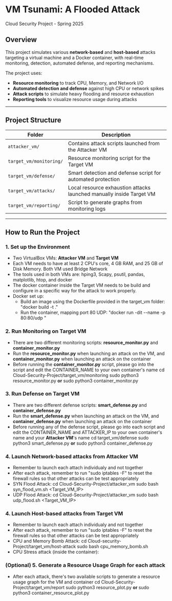 # VM Tsunami: A Flooded Attack
Cloud Security Project - Spring 2025

## Overview
This project simulates various **network-based** and **host-based** attacks targeting a virtual machine and a Docker container, with real-time monitoring, detection, automated defense, and reporting mechanisms.

The project uses:
- **Resource monitoring** to track CPU, Memory, and Network I/O
- **Automated detection and defense** against high CPU or network spikes
- **Attack scripts** to simulate heavy flooding and resource exhaustion
- **Reporting tools** to visualize resource usage during attacks

---

## Project Structure

| Folder | Description |
|--------|-------------|
| `attacker_vm/` | Contains attack scripts launched from the Attacker VM |
| `target_vm/monitoring/` | Resource monitoring script for the Target VM |
| `target_vm/defense/` | Smart detection and defense script for automated protection |
| `target_vm/attacks/` | Local resource exhaustion attacks launched manually inside Target VM |
| `target_vm/reporting/` | Script to generate graphs from monitoring logs |

---

## How to Run the Project

### 1. Set up the Environment
- Two VirtualBox VMs: **Attacker VM** and **Target VM**
- Each VM needs to have at least 2 CPU's core, 4 GB RAM, and 25 GB of Disk Memory. Both VM used Bridge Network
- The tools used in both VMs are: hping3, Scapy, psutil, pandas, matplotlib, htop, and docker
- The docker container inside the Target VM needs to be build and configure in a specific way for the attack to work properly.
- Docker set up:
    - Build an image using the Dockerfile provided in the target_vm folder: "docker build -t <your-image-name> ."
    - Run the container, mapping port 80 UDP: "docker run -dit --name <your-container-namee> -p 80:80/udp <your-image-name>"


### 2. Run Monitoring on Target VM
- There are two different monitoring scripts: **resource_monitor.py** and **container_monitor.py**
- Run the **resource_monitor.py** when launching an attack on the VM, and **container_monitor.py** when launching an attack on the container
- Before running the **container_monitor.py** script, please go into the script and edit the CONTAINER_NAME to your own container's name
cd Cloud-Security-Project/target_vm/monitoring
sudo python3 resource_monitor.py **or**
sudo python3 container_monitor.py

### 3. Run Defense on Target VM
- There are two different defense scripts: **smart_defense.py** and **container_defense.py**
- Run the **smart_defense.py** when launching an attack on the VM, and **container_defense.py** when launching an attack on the container
- Before running any of the defense script, please go into each script and edit the CONTAINER_NAME and ATTACKER_IP to your own container's name and your **Attacker VM**'s name
cd target_vm/defense
sudo python3 smart_defense.py **or**
sudo python3 container_defense.py

### 4. Launch Network-based attacks from Attacker VM
- Remember to launch each attach individualy and not together
- After each attack, remember to run "sudo iptables -F" to reset the firewall rules so that other attacks can be test appropriately
- SYN Flood Attack:
    cd Cloud-Security-Project/attacker_vm
    sudo bash syn_flood_vm.sh <Target_VM_IP>
- UDP Flood Attack:
    cd Cloud-Security-Project/attacker_vm
    sudo bash udp_flood.sh <Target_VM_IP>

### 4. Launch Host-based attacks from Target VM
- Remember to launch each attach individualy and not together
- After each attack, remember to run "sudo iptables -F" to reset the firewall rules so that other attacks can be test appropriately
- CPU and Memory Bomb Attack:
    cd Cloud-security-Project/target_vm/host-attack
    sudo bash cpu_memory_bomb.sh
- CPU Stress attack (inside the container):
    
### (Optional) 5. Generate a Resource Usage Graph for each attack
- After each attack, there's two available scripts to generate a resource usage graph for the VM and container
    cd Cloud-Security-Project/target_vm/report
    sudo python3 resource_plot.py **or**
    sudo python3 container_resource_plot.py

